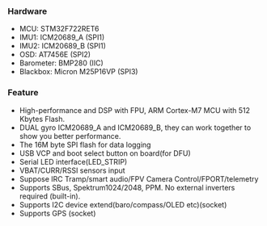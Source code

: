 ### Hardware
- MCU: STM32F722RET6
- IMU1: ICM20689_A (SPI1)
- IMU2: ICM20689_B (SPI1)
- OSD: AT7456E (SPI2)
- Barometer: BMP280 (IIC)
- Blackbox: Micron M25P16VP (SPI3)

### Feature
- High-performance and DSP with FPU, ARM Cortex-M7 MCU with 512 Kbytes Flash. 
- DUAL gyro ICM20689_A and ICM20689_B, they can work together to show you better performance.
- The 16M byte SPI flash for data logging
- USB VCP and boot select button on board(for DFU)
- Serial LED interface(LED_STRIP)
- VBAT/CURR/RSSI sensors input
- Suppose IRC Tramp/smart audio/FPV Camera Control/FPORT/telemetry
- Supports SBus, Spektrum1024/2048, PPM. No external inverters required (built-in).
- Supports I2C device extend(baro/compass/OLED etc)(socket)
- Supports GPS (socket)
